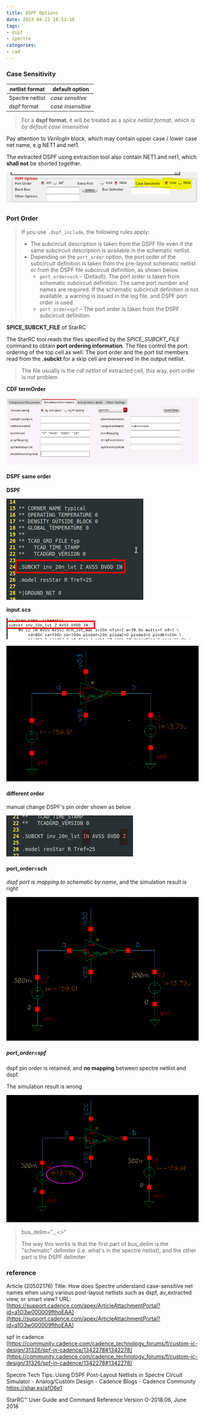 ```yaml
---
title: DSPF Options
date: 2023-04-22 10:53:10
tags:
- dspf
- spectre
categories:
- cad
---
```




### Case Sensitivity

| **netlist format** | **default option** |
| ---------------- | ------------------ |
| Spectre netlist  | *case sensitive*   |
| dspf format      | *case insensitive* |

> For a **dspf format**, it will be treated as a *spice netlist format*, which is *by default case insensitive*



Pay attention to *VerilogIn* block, which may contain upper case / lower case net name, e.g NET1 and net1. 

The extracted DSPF using extraction tool also contain NET1 and net1, which **shall not** be shorted together.

![image-20230422225227022](spectre-case/image-20230422225227022.png)



### Port Order

> If you use `.dspf_include`, the following rules apply:
>
> - The subcircuit description is taken from the DSPF file even if the same subcircuit description is available in the schematic netlist.
> - Depending on the `port_order` option, the port order of the subcircuit definition is taken from the pre-layout schematic netlist or from the DSPF file subcircuit definition, as shown below.
>   - `port_order=sch` – (Default). The port order is taken from schematic subcircuit definition. The same port number and names are required. If the schematic subcircuit definition is not available, a warning is issued in the log file, and DSPF port order is used.
>   - `port_order=spf` – The port order is taken from the DSPF subcircuit definition.



**SPICE_SUBCKT_FILE** of StarRC

The StarRC tool reads the files specified by the *SPICE_SUBCKT_FILE* command to obtain
**port ordering information**. The files control the port ordering of the top cell as well. The port
order and the port list members read from the **.subckt** for a skip cell are preserved in the
output netlist.

> The file usually is the *cdl netlist* of extracted cell, this way, port order is not problem

**CDF termOrder**

![image-20230423005204734](spectre-case/image-20230423005204734.png)



#### DSPF same order

**DSPF**

![image-20230423005700599](spectre-case/image-20230423005700599.png)

**input.scs**

![image-20230423005754571](spectre-case/image-20230423005754571.png)

![image-20230423010050512](spectre-case/image-20230423010050512.png)



#### different order

manual change DSPF's pin order shown as below

![image-20230423010229253](spectre-case/image-20230423010229253.png)

#### port_order=sch

*dspf port is mapping to schematic by name*, and the simulation result is right

![image-20230423011926424](spectre-case/image-20230423011926424.png)

##### port_order=spf

dspf pin order is retained, and **no mapping** between spectre netlist and dspf.

The simulation result is wrong

![image-20230423012443314](spectre-case/image-20230423012443314.png)





>  bus_delim="_ <>"
>
> The way this works is that the first part of *bus_delim* is the "schematic" delimiter (i.e. what's in the spectre netlist), and the other part is the DSPF delimiter

### reference

Article (20502176) Title: How does Spectre understand case-sensitive net names when using various post-layout netlists such as dspf, av_extracted view, or smart view?
URL: [https://support.cadence.com/apex/ArticleAttachmentPortal?id=a1O3w000009fthoEAA](https://support.cadence.com/apex/ArticleAttachmentPortal?id=a1O3w000009fthoEAA)

spf in cadence [https://community.cadence.com/cadence_technology_forums/f/custom-ic-design/31326/spf-in-cadence/1342278#1342278](https://community.cadence.com/cadence_technology_forums/f/custom-ic-design/31326/spf-in-cadence/1342278#1342278)

Spectre Tech Tips: Using DSPF Post-Layout Netlists in Spectre Circuit Simulator - Analog/Custom Design - Cadence Blogs - Cadence Community [https://shar.es/afO6e1 ](https://shar.es/afO6e1 )

StarRC™ User Guide and Command Reference Version O-2018.06, June 2018
